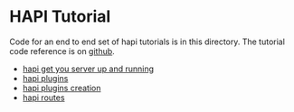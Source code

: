 # HAPI Tutorial

Code for an end to end set of hapi tutorials is in this directory.
The tutorial code reference is on
[github](https://futurestud.io/tutorials/hapi-get-your-server-up-and-running).

 - [hapi get you server up and running](https://futurestud.io/tutorials/hapi-get-your-server-up-and-running)
 - [hapi plugins](https://futurestud.io/tutorials/hapi-extend-your-server-functionality-with-plugins)
 - [hapi plugins creation](https://futurestud.io/tutorials/hapi-create-your-own-custom-plugin)
 - [hapi routes](https://futurestud.io/tutorials/hapi-route-handling-and-drive-traffic-to-your-server)
